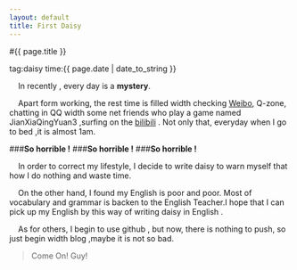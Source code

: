 ```yaml
---
layout: default
title: First Daisy
---
```

#{{ page.title }}

tag:daisy time:{{ page.date | date_to_string }}

&nbsp;&nbsp;&nbsp;&nbsp;In recently , every day is a **mystery**.  

&nbsp;&nbsp;&nbsp;&nbsp;Apart form working, the rest time is filled width checking  [Weibo](http://weibo.com/u/3130185225), Q-zone, chatting in QQ width some net friends who play a game named JianXiaQingYuan3 ,surfing on the [bilibili](http://www.bilibili.com) . Not only that, everyday when I go to bed ,it is almost 1am.  

###**So horrible !**
###**So horrible !**
###**So horrible !**

&nbsp;&nbsp;&nbsp;&nbsp;In order to correct my lifestyle, I decide to write daisy to warn myself that how I do nothing and waste time.  

&nbsp;&nbsp;&nbsp;&nbsp;On the other hand, I found my English is poor and poor. Most of vocabulary and grammar is backen to the English Teacher.I hope that I can pick up my English by this way of writing daisy in English .  

&nbsp;&nbsp;&nbsp;&nbsp;As for others, I begin to use github , but now, there is nothing to push, so just begin width blog ,maybe it is not so bad. 


>Come On! Guy!
